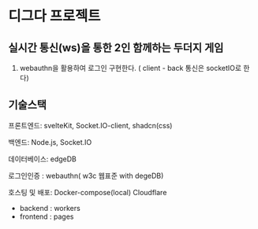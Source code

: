 # 디그다 프로젝트

## 실시간 통신(ws)을 통한 2인 함께하는 두더지 게임
1. webauthn을 활용하여 로그인 구현한다. ( client - back 통신은 socketIO로 한다)


## 기술스택

프론트엔드: svelteKit, Socket.IO-client, shadcn(css)

백엔드: Node.js, Socket.IO

데이터베이스: edgeDB 

로그인인증 : webauthn( w3c 웹표준 with degeDB)

호스팅 및 배포: 
Docker-compose(local) 
Cloudflare
- backend : workers
- frontend : pages
